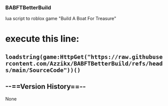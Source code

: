 ### BABFTBetterBuild
lua script to roblox game "Build A Boat For Treasure"
# execute this line:
## ```loadstring(game:HttpGet("https://raw.githubusercontent.com/Azzikx/BABFTBetterBuild/refs/heads/main/SourceCode"))()```

## --==Version History==--
None
